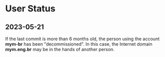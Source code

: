 
User Status
===========

2023-05-21
----------

If the last commit is more than 6 months old, the person using the account
**mym-br** has been "decommissioned".
In this case, the Internet domain **mym.eng.br** may be in the hands of another
person.
